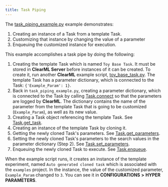 ```yaml
---
title: Task Piping
---
```


The [task_piping_example.py](https://github.com/allegroai/clearml/blob/master/examples/automation/task_piping_example.py) 
example demonstrates: 
1. Creating an instance of a Task from a template Task.
1. Customizing that instance by changing the value of a parameter
1. Enqueuing the customized instance for execution. 

This example accomplishes a task pipe by doing the following:

1. Creating the template Task which is named `Toy Base Task`. It must be stored in **ClearML Server** before instances of 
   it can be created. To create it, run another **ClearML** example script, [toy_base_task.py](https://github.com/allegroai/clearml/blob/master/examples/automation/toy_base_task.py).
   The template Task has a parameter dictionary, which is connected to the Task: `{'Example_Param': 1}`. 
1. Back in `task_piping_example.py`, creating a parameter dictionary, which is connected to the Task by calling [Task.connect](../../references/sdk/task.md#connect) 
   so that the parameters are logged by **ClearML**. The dictionary contains the name of the parameter from the template 
   Task that is going to be customized (`Example_Param`), as well as its new value.
1. Creating a Task object referencing the template Task. See [Task.get_task](../../references/sdk/task.md#taskget_task).
1. Creating an instance of the template Task by cloning it.
1. Getting the newly cloned Task's parameters. See [Task.get_parameters](../../references/sdk/task.md#get_parameters).
1. Setting the newly cloned Task's parameters to the search values in the parameter dictionary (Step 2). See [Task.set_parameters](../../references/sdk/task.md#set_parameters).
1. Enqueuing the newly cloned Task to execute. See [Task.enqueue](../../references/sdk/task.md#taskenqueue).

When the example script runs, it creates an instance of the template experiment, named `Auto generated cloned task` which is associated with the `examples` project. In the instance, the value of the customized parameter, `Example_Param` changed to `3`. You can see it in **CONFIGURATIONS** **>** **HYPER PARAMETERS**.